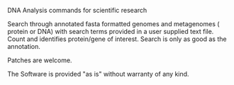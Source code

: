 DNA Analysis commands for scientific research

Search through annotated fasta formatted genomes and metagenomes ( protein or DNA) with search terms provided in a user supplied text file. 
Count and identifies protein/gene of interest. 
Search is only as good as the annotation. 




Patches are welcome.

The Software is provided "as is" without warranty of any kind.

